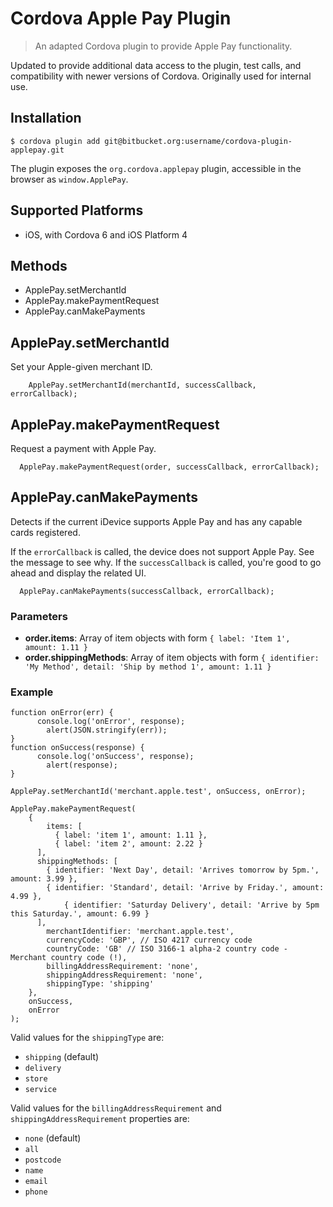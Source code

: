 # Cordova Apple Pay Plugin
> An adapted Cordova plugin to provide Apple Pay functionality.

Updated to provide additional data access to the plugin, test calls, and compatibility
with newer versions of Cordova.  Originally used for internal use.

## Installation
```
$ cordova plugin add git@bitbucket.org:username/cordova-plugin-applepay.git
```

The plugin exposes the `org.cordova.applepay` plugin, accessible in the browser as `window.ApplePay`.

## Supported Platforms

- iOS, with Cordova 6 and iOS Platform 4

## Methods

- ApplePay.setMerchantId
- ApplePay.makePaymentRequest
- ApplePay.canMakePayments

## ApplePay.setMerchantId
Set your Apple-given merchant ID.

```
	ApplePay.setMerchantId(merchantId, successCallback, errorCallback);
```

## ApplePay.makePaymentRequest
Request a payment with Apple Pay.

```
  ApplePay.makePaymentRequest(order, successCallback, errorCallback);
```

## ApplePay.canMakePayments
Detects if the current iDevice supports Apple Pay and has any capable cards registered.

If the `errorCallback` is called, the device does not support Apple Pay. See the message to see why.
If the `successCallback` is called, you're good to go ahead and display the related UI.

```
  ApplePay.canMakePayments(successCallback, errorCallback);
```

### Parameters

- __order.items__: Array of item objects with form `{ label: 'Item 1', amount: 1.11 }`
- __order.shippingMethods__: Array of item objects with form `{ identifier: 'My Method', detail: 'Ship by method 1', amount: 1.11 }`

### Example
```
function onError(err) {
	  console.log('onError', response);
		alert(JSON.stringify(err));
}
function onSuccess(response) {
	  console.log('onSuccess', response);
		alert(response);
}

ApplePay.setMerchantId('merchant.apple.test', onSuccess, onError);

ApplePay.makePaymentRequest(
	{
		items: [
	      { label: 'item 1', amount: 1.11 },
	      { label: 'item 2', amount: 2.22 }
	  ],
	  shippingMethods: [
	  	{ identifier: 'Next Day', detail: 'Arrives tomorrow by 5pm.', amount: 3.99 },
	  	{ identifier: 'Standard', detail: 'Arrive by Friday.', amount: 4.99 },
			{ identifier: 'Saturday Delivery', detail: 'Arrive by 5pm this Saturday.', amount: 6.99 }
	  ],
		merchantIdentifier: 'merchant.apple.test',
		currencyCode: 'GBP', // ISO 4217 currency code
		countryCode: 'GB' // ISO 3166-1 alpha-2 country code - Merchant country code (!),
		billingAddressRequirement: 'none',
		shippingAddressRequirement: 'none',
		shippingType: 'shipping'
	},
	onSuccess,
	onError
);
```

Valid values for the `shippingType` are:
 - `shipping` (default)
 - `delivery`
 - `store`
 - `service`

Valid values for the `billingAddressRequirement` and `shippingAddressRequirement` properties are:
 - `none` (default)
 - `all`
 - `postcode`
 - `name`
 - `email`
 - `phone`
